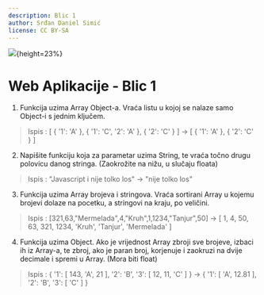 ```yaml
---
description: Blic 1
author: Srđan Daniel Simić
license: CC BY-SA
---
```


![](fipu.png){height=23%}

# Web Aplikacije - Blic 1

1. Funkcija uzima Array Object-a.
Vraća listu u kojoj se nalaze samo Object-i s jednim ključem.

> Ispis : [ { '1': 'A' }, { '1': 'C', '2': 'A' }, { '2': 'C' } ] -> [ { '1': 'A' }, { '2': 'C' } ]

2. Napišite funkciju koja za parametar uzima String, te vraća točno drugu polovicu danog stringa. (Zaokrožite na nižu, u slučaju floata)

> Ispis : "Javascript i nije tolko los" -> "nije tolko los"

3. Funkcija uzima Array brojeva i stringova.
Vraća sortirani Array u kojemu brojevi dolaze na pocetku, a stringovi na kraju, po veličini.

> Ispis : [321,63,"Mermelada",4,"Kruh",1,1234,"Tanjur",50] -> [ 1, 4, 50, 63, 321, 1234, 'Kruh', 'Tanjur', 'Mermelada' ]

4. Funkcija uzima Object.
Ako je vrijednost Array zbroji sve brojeve, izbaci ih iz Array-a, te zbroj, ako je paran broj, korjenuje i zaokruzi na dvije decimale i spremi u Array.
(Mora biti float)

> Ispis : { '1': [ 143, 'A', 21 ], '2': 'B', '3': [ 12, 11, 'C' ] }  -> { '1': [ 'A', 12.81 ], '2': 'B', '3': [ 'C' ] }

